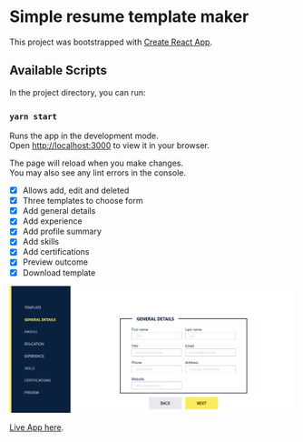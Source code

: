 # Simple resume template maker

This project was bootstrapped with [Create React App](https://github.com/facebook/create-react-app).

## Available Scripts

In the project directory, you can run:

### `yarn start`

Runs the app in the development mode.\
Open [http://localhost:3000](http://localhost:3000) to view it in your browser.

The page will reload when you make changes.\
You may also see any lint errors in the console.

- [x] Allows add, edit and deleted
- [x] Three templates to choose form
- [x] Add general details
- [x] Add experience
- [x] Add profile summary
- [x] Add skills
- [x] Add certifications
- [x] Preview outcome
- [x] Download template

<div align="center"><img src="./src/resume-maker.png" alt="app screenshot" width="1000" /></div>

[Live App here](https://a-adeleye.github.io/cv-maker/).